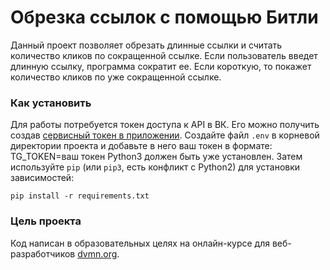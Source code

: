 # Обрезка ссылок с помощью Битли

Данный проект позволяет обрезать длинные ссылки и считать количество кликов по сокращенной ссылке. Если пользователь введет длинную ссылку, программа сократит ее. Если короткую, то покажет количество кликов по уже сокращенной ссылке.

### Как установить

Для работы потребуется токен доступа к API в ВК. Его можно получить создав [сервисный токен в приложении](https://id.vk.com/about/business/go/docs/ru/vkid/latest/vk-id/connection/tokens/service-token).
Создайте файл `.env` в корневой директории проекта и добавьте в него ваш токен в формате: TG_TOKEN=ваш токен
Python3 должен быть уже установлен. 
Затем используйте `pip` (или `pip3`, есть конфликт с Python2) для установки зависимостей:
```
pip install -r requirements.txt
```

### Цель проекта

Код написан в образовательных целях на онлайн-курсе для веб-разработчиков [dvmn.org](https://dvmn.org/).
